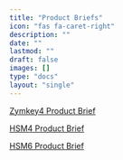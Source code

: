 ```yaml
---
title: "Product Briefs"
icon: "fas fa-caret-right"
description: ""
date: ""
lastmod: ""
draft: false
images: []
type: "docs"
layout: "single"
---
```


<p><a href="https://www.zymbit.com/wp-content/uploads/2018/12/Zymbit-Data-Sheet-Zymkey-4i-DATA-SHEET-04100910A2.pdf">Zymkey4 Product Brief</a></p>
<p><a href="https://www.zymbit.com/wp-content/uploads/2021/05/Zymbit-DataSheet_HSM4_24000910_20210513_D1.pdf">HSM4 Product Brief</a></p>
<p><a href="https://www.zymbit.com/wp-content/uploads/2021/05/Zymbit-DataSheet_HSM6_24000911_20210513_D1.pdf">HSM6 Product Brief</a></p>

